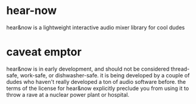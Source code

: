 hear-now
========

hear&amp;now is a lightweight interactive audio mixer library for cool dudes

caveat emptor
=============

hear&amp;now is in early development, and should not be considered thread-safe, work-safe, or dishwasher-safe.  it is being developed by a couple of dudes who haven't really developed a ton of audio software before.  the terms of the license for hear&amp;now explicitly preclude you from using it to throw a rave at a nuclear power plant or hospital.
